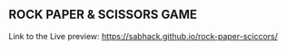 ## ROCK PAPER & SCISSORS GAME

Link to the Live preview: https://sabhack.github.io/rock-paper-sciccors/